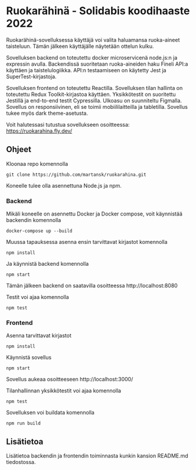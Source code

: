 # Ruokarähinä - Solidabis koodihaaste 2022
Ruokarähinä-sovelluksessa käyttäjä voi valita haluamansa ruoka-aineet taisteluun. Tämän jälkeen käyttäjälle näytetään ottelun kulku.

Sovelluksen backend on toteutettu docker microservicenä node.js:n ja expressin avulla. Backendissä suoritetaan ruoka-aineiden haku Fineli API:a käyttäen ja taistelulogiikka. API:n testaamiseen on käytetty Jest ja SuperTest-kirjastoja.

Sovelluksen frontend on toteutettu Reactilla. Sovelluksen tilan hallinta on toteutettu Redux Toolkit-kirjastoa käyttäen. Yksikkötestit on suoritettu Jestillä ja end-to-end testit Cypressilla. Ulkoasu on suunniteltu Figmalla. Sovellus on responsiivinen, eli se toimii mobiililaitteilla ja tabletilla. Sovellus tukee myös dark theme-asetusta.

Voit halutessasi tutustua sovellukseen osoitteessa: https://ruokarahina.fly.dev/

## Ohjeet

Kloonaa repo komennolla
```
git clone https://github.com/martansk/ruokarahina.git
```

Koneelle tulee olla asennettuna Node.js ja npm.

### Backend

Mikäli koneelle on asennettu Docker ja Docker compose, voit käynnistää backendin komennolla
```
docker-compose up --build
```

Muussa tapauksessa asenna ensin tarvittavat kirjastot komennolla
```
npm install
```

Ja käynnistä backend komennolla
```
npm start
```

Tämän jälkeen backend on saatavilla osoitteessa http://localhost:8080

Testit voi ajaa komennolla
```
npm test
```

### Frontend

Asenna tarvittavat kirjastot
```
npm install
```



Käynnistä sovellus
```
npm start
```

Sovellus aukeaa osoitteeseen http://localhost:3000/

Tilanhallinnan yksikkötestit voi ajaa komennolla
```
npm test
```

Sovelluksen voi buildata komennolla
```
npm run build
```

## Lisätietoa
Lisätietoa backendin ja frontendin toiminnasta kunkin kansion README.md tiedostossa.